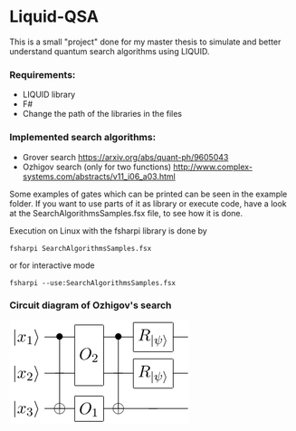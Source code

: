# Liquid-QSA
This is a small "project" done for my master thesis to simulate and better understand quantum search algorithms using LIQUID.

### Requirements:
- LIQUID library
- F#
- Change the path of the libraries in the files

### Implemented search algorithms:
* Grover search  https://arxiv.org/abs/quant-ph/9605043
* Ozhigov search (only for two functions) http://www.complex-systems.com/abstracts/v11_i06_a03.html

Some examples of gates which can be printed can be seen in the example folder. If you want to use parts of it as library or execute code, have a look at the	SearchAlgorithmsSamples.fsx file, to see how it is done.

Execution on Linux with the fsharpi library is done by
```
fsharpi SearchAlgorithmsSamples.fsx
```
or for interactive mode
```
fsharpi --use:SearchAlgorithmsSamples.fsx
```

### Circuit diagram of Ozhigov's search
![](https://github.com/agoscinski/Liquid-QSA/blob/master/docs/PG_2-parallel_thesis.svg "PG2 circuit diagram")

